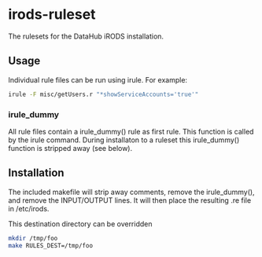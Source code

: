 # irods-ruleset

The rulesets for the DataHub iRODS installation.

## Usage
Individual rule files can be run using irule. For example:

```bash
irule -F misc/getUsers.r "*showServiceAccounts='true'"

``` 

### irule_dummy
All rule files contain a irule_dummy() rule as first rule. This function is called 
by the irule command. During installaton to a ruleset this irule_dummy() function is stripped 
away (see below).

## Installation
The included makefile will strip away comments, remove the irule_dummy(), and remove the 
INPUT/OUTPUT lines. It will then place the resulting .re file in /etc/irods.

This destination directory can be overridden

```bash
mkdir /tmp/foo
make RULES_DEST=/tmp/foo
```  

